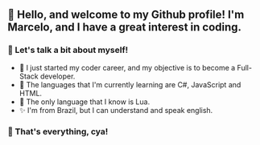 ## 👋 Hello, and welcome to my Github profile! I'm Marcelo, and I have a great interest in coding.

### 👀 Let's talk a bit about myself!
- 📌 I just started my coder career, and my objective is to become a Full-Stack developer.
- 📖 The languages that I'm currently learning are C#, JavaScript and HTML.
- 🔎 The only language that I know is Lua.
- ✨ I'm from Brazil, but I can understand and speak english.

### 👋 That's everything, cya!
